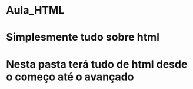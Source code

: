 # Aula_HTML

# Simplesmente tudo sobre html 

# Nesta pasta terá tudo de html desde o começo até o avançado
